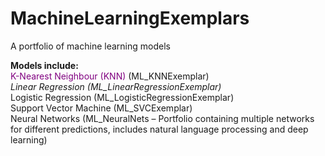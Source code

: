 # MachineLearningExemplars
A portfolio of machine learning models


**Models include:**
<br>
<span style="color:purple;">K-Nearest Neighbour (KNN)</span> (ML_KNNExemplar)
<br>
<em>Linear Regression (ML_LinearRegressionExemplar)</em>
<br>
Logistic Regression (ML_LogisticRegressionExemplar)
<br>
Support Vector Machine (ML_SVCExemplar)
<br>
Neural Networks (ML_NeuralNets – Portfolio containing multiple networks for different predictions, includes natural language processing and deep learning)
